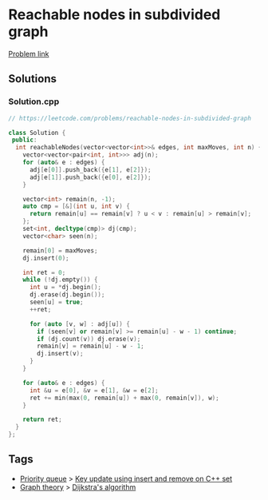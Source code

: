 # Reachable nodes in subdivided graph

[Problem link](https://leetcode.com/problems/reachable-nodes-in-subdivided-graph)

## Solutions


### Solution.cpp
```cpp
// https://leetcode.com/problems/reachable-nodes-in-subdivided-graph

class Solution {
 public:
  int reachableNodes(vector<vector<int>>& edges, int maxMoves, int n) {
    vector<vector<pair<int, int>>> adj(n);
    for (auto& e : edges) {
      adj[e[0]].push_back({e[1], e[2]});
      adj[e[1]].push_back({e[0], e[2]});
    }

    vector<int> remain(n, -1);
    auto cmp = [&](int u, int v) {
      return remain[u] == remain[v] ? u < v : remain[u] > remain[v];
    };
    set<int, decltype(cmp)> dj(cmp);
    vector<char> seen(n);

    remain[0] = maxMoves;
    dj.insert(0);

    int ret = 0;
    while (!dj.empty()) {
      int u = *dj.begin();
      dj.erase(dj.begin());
      seen[u] = true;
      ++ret;

      for (auto [v, w] : adj[u]) {
        if (seen[v] or remain[v] >= remain[u] - w - 1) continue;
        if (dj.count(v)) dj.erase(v);
        remain[v] = remain[u] - w - 1;
        dj.insert(v);
      }
    }

    for (auto& e : edges) {
      int &u = e[0], &v = e[1], &w = e[2];
      ret += min(max(0, remain[u]) + max(0, remain[v]), w);
    }

    return ret;
  }
};
```
## Tags

* [Priority queue](/README.md#Priority_queue) > [Key update using insert and remove on C++ set](/README.md#Priority_queue-Key_update_using_insert_and_remove_on_C___set)
* [Graph theory](/README.md#Graph_theory) > [Dijkstra's algorithm](/README.md#Graph_theory-Dijkstra_s_algorithm)
